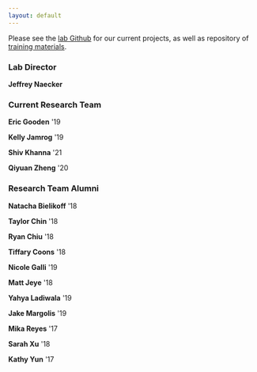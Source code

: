 ```yaml
---
layout: default
---
```


Please see the [lab Github](https://github.com/naecker-lab) for our current projects, as well as repository of [training materials](https://github.com/naecker-lab/lab-manual).

### Lab Director

**Jeffrey Naecker**

### Current Research Team

**Eric Gooden** '19

**Kelly Jamrog** '19

**Shiv Khanna** '21

**Qiyuan Zheng** '20

### Research Team Alumni

**Natacha Bielikoff** '18

**Taylor Chin** '18

**Ryan Chiu** '18

**Tiffary Coons** '18

**Nicole Galli** '19

**Matt Jeye** '18

**Yahya Ladiwala** '19

**Jake Margolis** '19

**Mika Reyes** '17

**Sarah Xu** '18

**Kathy Yun** '17
